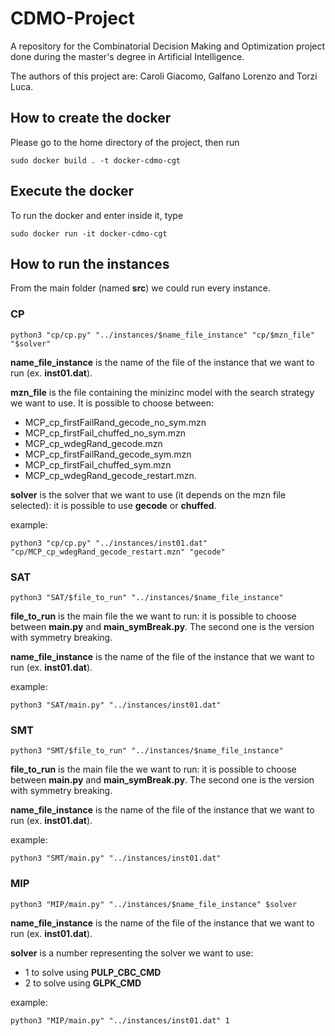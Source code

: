 # CDMO-Project
A repository for the Combinatorial Decision Making and Optimization project done during the master's degree in Artificial Intelligence.

The authors of this project are: Caroli Giacomo, Galfano Lorenzo and Torzi Luca.

## How to create the docker
Please go to the home directory of the project, then run
``` 
sudo docker build . -t docker-cdmo-cgt
```

## Execute the docker
<!-- The name of the docker is the one defined above (__docker-cdmo__).
Execute the image of the docker
```
sudo docker run -t docker-cdmo
```
Retrieve the id of the image of the docker
```
sudo docker ps -a
```
Then enter inside the docker using the id of the docker 
```
sudo docker exec -it $ID /bin/bash
```
-->
To run the docker and enter inside it, type
```
sudo docker run -it docker-cdmo-cgt
```

## How to run the instances
From the main folder (named __src__) we could run every instance.
### **CP**
```
python3 "cp/cp.py" "../instances/$name_file_instance" "cp/$mzn_file" "$solver"
```
__name_file_instance__ is the name of the file of the instance that we want to run (ex. __inst01.dat__). 

__mzn_file__ is the file containing the minizinc model with the search strategy we want to use. It is possible to choose between:
- MCP_cp_firstFailRand_gecode_no_sym.mzn
- MCP_cp_firstFail_chuffed_no_sym.mzn
- MCP_cp_wdegRand_gecode.mzn
- MCP_cp_firstFailRand_gecode_sym.mzn
- MCP_cp_firstFail_chuffed_sym.mzn
- MCP_cp_wdegRand_gecode_restart.mzn.

__solver__ is the solver that we want to use (it depends on the mzn file selected): it is possible to use __gecode__ or __chuffed__.

example:
```
python3 "cp/cp.py" "../instances/inst01.dat" "cp/MCP_cp_wdegRand_gecode_restart.mzn" "gecode"
```


### **SAT**
```
python3 "SAT/$file_to_run" "../instances/$name_file_instance"
```
__file_to_run__ is the main file the we want to run: it is possible to choose between __main.py__ and __main_symBreak.py__. The second one is the version with symmetry breaking.

__name_file_instance__ is the name of the file of the instance that we want to run (ex. __inst01.dat__). 

example:
```
python3 "SAT/main.py" "../instances/inst01.dat"
```

### **SMT**
```
python3 "SMT/$file_to_run" "../instances/$name_file_instance"
```
__file_to_run__ is the main file the we want to run: it is possible to choose between __main.py__ and __main_symBreak.py__. The second one is the version with symmetry breaking.

__name_file_instance__ is the name of the file of the instance that we want to run (ex. __inst01.dat__). 

example:
```
python3 "SMT/main.py" "../instances/inst01.dat"
```

### **MIP**
```
python3 "MIP/main.py" "../instances/$name_file_instance" $solver
```
__name_file_instance__ is the name of the file of the instance that we want to run (ex. __inst01.dat__). 

__solver__ is a number representing the solver we want to use:
- 1 to solve using __PULP_CBC_CMD__
- 2 to solve using __GLPK_CMD__

example:
```
python3 "MIP/main.py" "../instances/inst01.dat" 1
```
